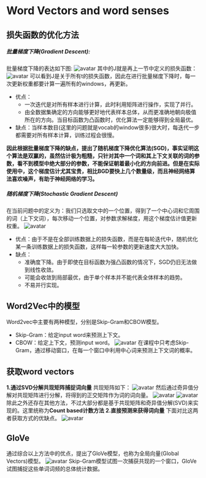 # Word Vectors and word senses
## 损失函数的优化方法
##### 批量梯度下降(Gradient Descent):
批量梯度下降的表达如下图: ![avatar](https://github.com/coderGray1296/NLP/blob/master/cs224n/pictures/2.1.png)
其中的J就是再上一节中定义的损失函数：
![avatar](https://github.com/coderGray1296/NLP/blob/master/cs224n/pictures/2.2.png) 
可以看到J是关于所有t的损失函数，因此在进行批量梯度下降时，每一次更新权重都要计算一遍所有的windows，再更新。
- 优点：
  -  一次迭代是对所有样本进行计算，此时利用矩阵进行操作，实现了并行。
  -  由全数据集确定的方向能够更好地代表样本总体，从而更准确地朝向极值所在的方向。当目标函数为凸函数时，优化算法一定能够得到全局最优。
- 缺点：当样本数目(这里的问题就是vocab的window很多)很大时，每迭代一步都需要对所有样本计算，训练过程会很慢。

**因此根据批量梯度下降的缺点，提出了随机梯度下降优化算法(SGD)，事实证明这个算法是双赢的，虽然估计极为粗糙，只针对其中一个词和其上下文关联的词的参数，看不到模型中绝大部分的参数，不能保证朝着最小化的方向前进。但是在实际使用中，这个梯度估计尤其宝贵，相比BGD要快上几个数量级，而且神经网络算法喜欢噪声，有助于神经网络的学习。**

##### 随机梯度下降(Stochastic Gradient Descent)
在当前问题中的定义为：我们只选取文中的一个位置，得到了一个中心词和它周围的词（上下文词），每次移动一个位置，对参数求解梯度，用这个梯度估计值更新权重。
![avatar](https://github.com/coderGray1296/NLP/blob/master/cs224n/pictures/2.3.png)
- 优点：由于不是在全部训练数据上的损失函数，而是在每轮迭代中，随机优化某一条训练数据上的损失函数，这样每一轮参数的更新速度大大加快。
- 缺点：
  -  准确度下降。由于即使在目标函数为强凸函数的情况下，SGD仍旧无法做到线性收敛。
  -  可能会收敛到局部最优，由于单个样本并不能代表全体样本的趋势。
  -  不易并行实现。

## Word2Vec中的模型
Word2vec中主要有两种模型，分别是Skip-Gram和CBOW模型。
- Skip-Gram：给定input word来预测上下文。
- CBOW：给定上下文，预测input word。
![avatar](https://github.com/coderGray1296/NLP/blob/master/cs224n/pictures/2.4.png)
在课程中只考虑Skip-Gram，通过移动窗口，在每一个窗口中利用中心词来预测上下文词的概率。
## 获取word vectors
**1.通过SVD分解共现矩阵捕捉词向量**
共现矩阵如下：
![avatar](https://github.com/coderGray1296/NLP/blob/master/cs224n/pictures/2.5.png)
然后通过奇异值分解对共现矩阵进行分解，将得到的正交矩阵作为词的词向量。
![avatar](https://github.com/coderGray1296/NLP/blob/master/cs224n/pictures/2.6.png)
![avatar](https://github.com/coderGray1296/NLP/blob/master/cs224n/pictures/2.7.png)
除此之外还存在其他方法，不过大部分都是基于共现矩阵和奇异值分解(SVD)来实现的。这里统称为**Count based计数方法**
**2.直接预测来获得词向量**
下面对比这两者获取方式的优缺点。
![avatar](https://github.com/coderGray1296/NLP/blob/master/cs224n/pictures/2.8.png)
## GloVe
通过综合以上方法中的优点，提出了GloVe模型，也称为全局向量(Global Vectors)模型。
![avatar](https://github.com/coderGray1296/NLP/blob/master/cs224n/pictures/2.9.png)
Skip-Gram模型试图一次捕获共现的一个窗口，GloVe试图捕捉这些单词词频的总体统计数据。

